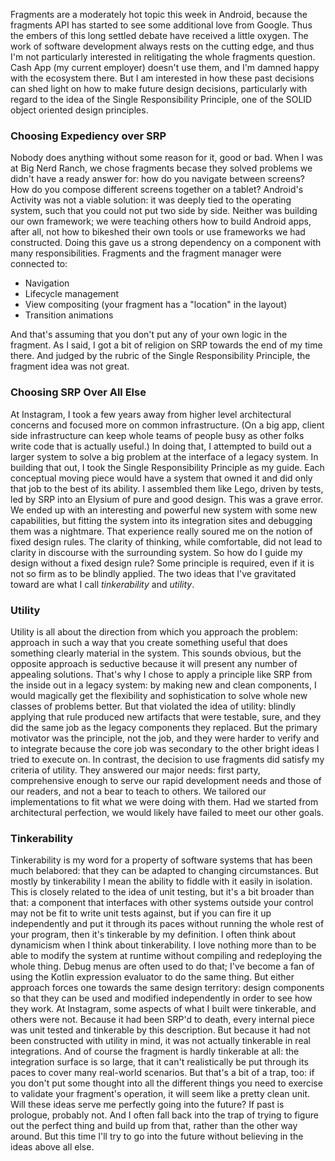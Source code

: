 Fragments are a moderately hot topic this week in Android, because the fragments API has started to see some additional love from Google. Thus the embers of this long settled debate have received a little oxygen.
The work of software development always rests on the cutting edge, and thus I'm not particularly interested in relitigating the whole fragments question. Cash App (my current employer) doesn't use them, and I'm damned happy with the ecosystem there. But I am interested in how these past decisions can shed light on how to make future design decisions, particularly with regard to the idea of the Single Responsibility Principle, one of the SOLID object oriented design principles.

### Choosing Expediency over SRP

Nobody does anything without some reason for it, good or bad. When I was at Big Nerd Ranch, we chose fragments becase they solved problems we didn't have a ready answer for: how do you navigate between screens? How do you compose different screens together on a tablet?
Android's Activity was not a viable solution: it was deeply tied to the operating system, such that you could not put two side by side. Neither was building our own framework; we were teaching others how to build Android apps, after all, not how to bikeshed their own tools or use frameworks we had constructed.
Doing this gave us a strong dependency on a component with many responsibilities. Fragments and the fragment manager were connected to:

* Navigation
* Lifecycle management
* View compositing (your fragment has a "location" in the layout)
* Transition animations

And that's assuming that you don't put any of your own logic in the fragment.
As I said, I got a bit of religion on SRP towards the end of my time there. And judged by the rubric of the Single Responsibility Principle, the fragment idea was not great.

### Choosing SRP Over All Else

At Instagram, I took a few years away from higher level architectural concerns and focused more on common infrastructure. (On a big app, client side infrastructure can keep whole teams of people busy as other folks write code that is actually useful.) In doing that, I attempted to build out a larger system to solve a big problem at the interface of a legacy system.
In building that out, I took the Single Responsibility Principle as my guide. Each conceptual moving piece would have a system that owned it and did only that job to the best of its ability. I assembled them like Lego, driven by tests, led by SRP into an Elysium of pure and good design.
This was a grave error. We ended up with an interesting and powerful new system with some new capabilities, but fitting the system into its integration sites and debugging them was a nightmare.
That experience really soured me on the notion of fixed design rules. The clarity of thinking, while comfortable, did not lead to clarity in discourse with the surrounding system.
So how do I guide my design without a fixed design rule? Some principle is required, even if it is not so firm as to be blindly applied. The two ideas that I've gravitated toward are what I call _tinkerability_ and _utility_.

### Utility

Utility is all about the direction from which you approach the problem: approach in such a way that you create something useful that does something clearly material in the system. This sounds obvious, but the opposite approach is seductive because it will present any number of appealing solutions. That's why I chose to apply a principle like SRP from the inside out in a legacy system: by making new and clean components, I would magically get the flexibility and sophistication to solve whole new classes of problems better.
But that violated the idea of utility: blindly applying that rule produced new artifacts that were testable, sure, and they did the same job as the legacy components they replaced. But the primary motivator was the principle, not the job, and they were harder to verify and to integrate because the core job was secondary to the other bright ideas I tried to execute on.
In contrast, the decision to use fragments did satisfy my criteria of utility. They answered our major needs: first party, comprehensive enough to serve our rapid development needs and those of our readers, and not a bear to teach to others. We tailored our implementations to fit what we were doing with them. Had we started from architectural perfection, we would likely have failed to meet our other goals.

### Tinkerability

Tinkerability is my word for a property of software systems that has been much belabored: that they can be adapted to changing circumstances. But mostly by tinkerability I mean the ability to fiddle with it easily in isolation. This is closely related to the idea of unit testing, but it's a bit broader than that: a component that interfaces with other systems outside your control may not be fit to write unit tests against, but if you can fire it up independently and put it through its paces without running the whole rest of your program, then it's tinkerable by my definition.
I often think about dynamicism when I think about tinkerability. I love nothing more than to be able to modify the system at runtime without compiling and redeploying the whole thing. Debug menus are often used to do that; I've become a fan of using the Kotlin expression evaluator to do the same thing. But either approach forces one towards the same design territory: design components so that they can be used and modified independently in order to see how they work.
At Instagram, some aspects of what I built were tinkerable, and others were not. Because it had been SRP'd to death, every internal piece was unit tested and tinkerable by this description. But because it had not been constructed with utility in mind, it was not actually tinkerable in real integrations.
And of course the fragment is hardly tinkerable at all: the integration surface is so large, that it can't realistically be put through its paces to cover many real-world scenarios. But that's a bit of a trap, too: if you don't put some thought into all the different things you need to exercise to validate your fragment's operation, it will seem like a pretty clean unit.
Will these ideas serve me perfectly going into the future? If past is prologue, probably not. And I often fall back into the trap of trying to figure out the perfect thing and build up from that, rather than the other way around. But this time I'll try to go into the future without believing in the ideas above all else.
